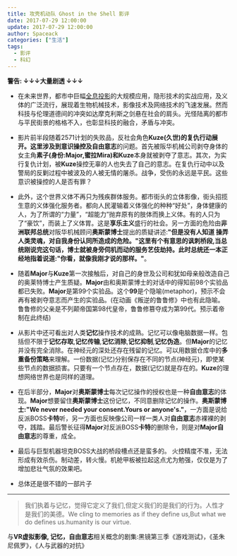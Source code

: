 ```yaml
---
title: 攻壳机动队 Ghost in the Shell 影评
date: 2017-07-29 12:00:00
update: 2017-07-29 12:00:00
author: Spaceack
categories: ["生活"]
tags: 
  - 影评
  - 科幻
---
```


**警告: ↓↓↓大量剧透 ↓↓↓**

- 在未来世界，都市中巨幅[全息投影](https://zh.wikipedia.org/wiki/%E5%85%A8%E6%81%AF%E6%91%84%E5%BD%B1)的大规模应用，隐形技术的实战应用，及义体的广泛流行，展现着生物机械技术，影像技术及网络技术的飞速发展。然而科技与伦理道德间的冲突如达摩克利斯之剑悬在社会的肩头。光怪陆离的都市与平民街景的格格不入，也彰显科技的融合，矛盾与冲突。

- 影片前半段随着2571计划的失败品，反社会角色**Kuze(久世)**的复仇行动展开。这里涉及到意识操控及**自由意志**的问题。首先被阪华机械公司剥夺身体的女主角**素子(身份:Major,蜜拉Mira)**和**Kuze**本身就被剥夺了意志。其次，为实行复仇计划，被**Kuze**操控无辜的人也失去了自己的意志。在复仇行动中以及警局的反剿过程中被波及的人被无情的屠杀。战争，受伤的永远是平民。这些意识被操控的人是否有罪？

- 此外，这个世界义体不再只为残疾群体服务。都市街头的立体影像，街头招揽生意的义体强化服务者。都向人民灌输着义体强化的种种“好处”，身体健康的人，为了所谓的“力量”，“超能力”抛弃原有的肢体而换上义体。有的人只为了“豪饮”，而装上了义体胃。这是**享乐主义**盛行的社会。另一方面的危险由**非洲联邦总统**对阪华机械顾问**奥斯蒙博士**提出的质疑讲述:**"但是没有人知道 操弄人类灵魂，对自我身份认同所造成的危险。"**这里有个有意思的讽刺桥段,当总统刚说完这句话，博士就被身旁伺机而动的服务艺伎劫持。此时总统还一本正经地指着说道:**"你看，就像我刚才说的那样。"**。

- 随着**Major**与**Kuze**第一次接触后，对自己的身世及公司和犹如母亲般改造自己的奥莱特博士产生质疑。**Major**由和奥斯蒙博士的对话中的得知前98个实验品都已失败。**Major**是第99个实验品。这个**99**是个隐喻(metaphor)，预示不会再有被剥夺意志而产生的实验品。(在动画《叛逆的鲁鲁修》中也有此隐喻。鲁鲁修的父亲是不列颠帝国第98代皇帝，鲁鲁修篡夺成为第99代。预示着帝制在此终结)

- 从影片中还可看出对人类**记忆**操作技术的成熟。记忆可以像电脑数据一样。包括但不限于**记忆存取**,**记忆传输**,**记忆消除**,**记忆抑制**,**记忆伪造**。但**Major**的记忆并没有完全消除。在神经元的深处还存在残留的记忆。可以用数据仓库中的**多重备份策略**来理解。一份数据(记忆)分别保存在不同的节点(神经元)，即使某些节点的数据损害。只要有一个节点存在，数据(记忆)就是存在的。**Kuze**的理想网络世界也是同样的道理。

- 在后半部分，**Major**对**奥斯蒙博士**每次记忆操作的授权也是一种**自由意志**的体现。**Major**想要留住**奥斯蒙博士**这份记忆，不同意删除记忆的操作。**奥斯蒙博士:"We never needed your consent.Yours or anyone's."**，一方面是说给反派BOSS**卡特**听，另一方面也反映像公司一样一类人对**自由意志**赤裸裸的剥夺，践踏。最后警长征得**Major**对反派BOSS**卡特**的删除令，则是对**Major自由意志**的尊重，成全。

- 最后与巨型机器坦克BOSS大战的桥段槽点还是蛮多的。 火控精度不准，无法形成有效杀伤。制动差，转火慢。机舱甲板被拉起这点尤为勉强，仅仅是为了增加悲壮气氛的效果吧。

- 总体还是很不错的一部片子

---
> 我们执着与记忆，觉得它定义了我们,但定义我们的是我们的行为。人性才是我们的美德。We cling to memories as if they define us,But what we do defines us.humanity is our virtue.

与**VR虚拟影像, 记忆，自由意志**相关概念的剧集:黑镜第三季《游戏测试》，《圣朱尼佩罗》，《人与武器的对抗》